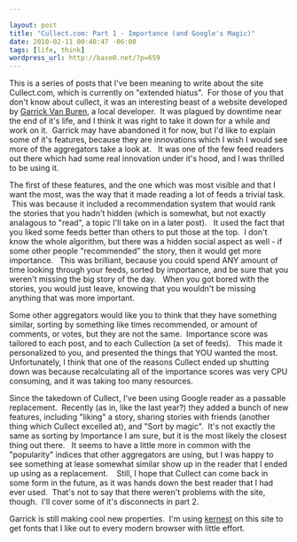 ```yaml
--- 

layout: post
title: "Cullect.com: Part 1 - Importance (and Google's Magic)"
date: 2010-02-11 00:40:47 -06:00
tags: [life, think]
wordpress_url: http://base0.net/?p=659
---
```

This is a series of posts that I've been meaning to write about the site Cullect.com, which is currently on "extended hiatus".  For those of you that don't know about cullect, it was an interesting beast of a website developed by <a href="http://garrickvanburen.com/">Garrick Van Buren</a>, a local developer.  It was plagued by downtime near the end of it's life, and I think it was right to take it down for a while and work on it.  Garrick may have abandoned it for now, but I'd like to explain some of it's features, because they are innovations which I wish I would see more of the aggregators take a look at.   It was one of the few feed readers out there which had some real innovation under it's hood, and I was thrilled to be using it.

The first of these features, and the one which was most visible and that I want the most, was the way that it made reading a lot of feeds a trivial task.  This was because it included a recommendation system that would rank the stories that you hadn't hidden (which is somewhat, but not exactly analagous to "read", a topic I'll take on in a later post).   It used the fact that you liked some feeds better than others to put those at the top.  I don't know the whole algorithm, but there was a hidden social aspect as well - if some other people "recommended" the story, then it would get more importance.   This was brilliant, because you could spend ANY amount of time looking through your feeds, sorted by importance, and be sure that you weren't missing the big story of the day.   When you got bored with the stories, you would just leave, knowing that you wouldn't be missing anything that was more important.

Some other aggregators would like you to think that they have something similar, sorting by something like times recommended, or amount of comments, or votes, but they are not the same.  Importance score was tailored to each post, and to each Cullection (a set of feeds).   This made it personalized to you, and presented the things that YOU wanted the most.   Unfortunately, I think that one of the reasons Cullect ended up shutting down was because recalculating all of the importance scores was very CPU consuming, and it was taking too many resources.

Since the takedown of Cullect, I've been using Google reader as a passable replacement.  Recently (as in, like the last year?) they added a bunch of new features, including "liking" a story, sharing stories with friends (another thing which Cullect excelled at), and "Sort by magic".  It's not exactly the same as sorting by Importance I am sure, but it is the most likely the closest thing out there.   It seems to have a little more in common with the "popularity" indices that other aggregators are using, but I was happy to see something at lease somewhat similar show up in the reader that I ended up using as a replacement.    Still, I hope that Cullect can come back in some form in the future, as it was hands down the best reader that I had ever used.  That's not to say that there weren't problems with the site, though.  I'll cover some of it's disconnects in part 2.

Garrick is still making cool new properties.  I'm using <a href="http://kernest.com">kernest</a> on this site to get fonts that I like out to every modern browser with little effort.
